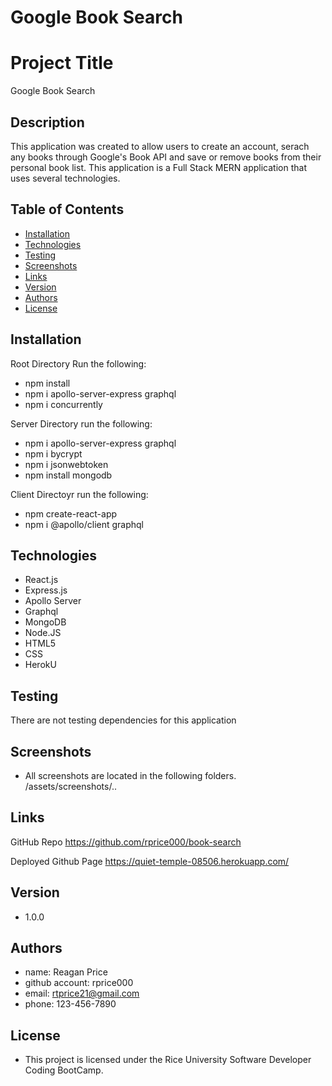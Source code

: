 # Google Book Search


# Project Title
Google Book Search

## Description
This application was created to allow users to create an account, serach any books through Google's Book API and save or remove books from their personal book list.  This application is a Full Stack MERN application that uses several technologies.  


## Table of Contents
* [Installation](#installation)
* [Technologies](#technologies)
* [Testing](#testing)
* [Screenshots](#screenshots)
* [Links](#links)
* [Version](#version)
* [Authors](#authors)
* [License](#license)

## Installation
Root Directory Run the following:
- npm install
- npm i apollo-server-express graphql
- npm i concurrently


Server Directory run the following:
- npm i apollo-server-express graphql
- npm i bycrypt
- npm i jsonwebtoken
- npm install mongodb

Client Directoyr run the following:
- npm create-react-app
- npm i @apollo/client graphql

## Technologies
- React.js
- Express.js
- Apollo Server
- Graphql
- MongoDB
- Node.JS
- HTML5
- CSS
- HerokU

## Testing
There are not testing dependencies for this application

## Screenshots
- All screenshots are located in the following folders.
/assets/screenshots/..

## Links
GitHub Repo
https://github.com/rprice000/book-search

Deployed Github Page
https://quiet-temple-08506.herokuapp.com/



## Version

- 1.0.0

## Authors

- name: Reagan Price
- github account: rprice000
- email: rtprice21@gmail.com
- phone: 123-456-7890

## License

- This project is licensed under the Rice University Software Developer Coding BootCamp.

